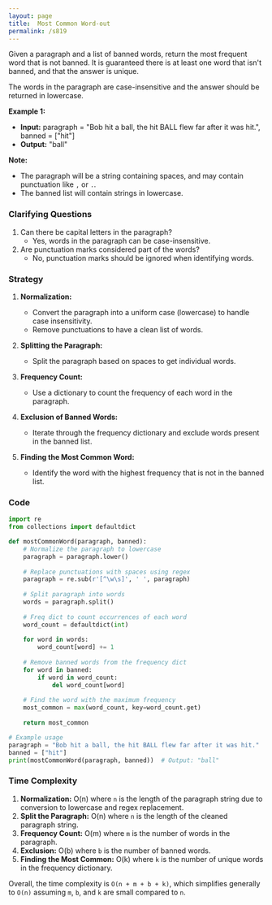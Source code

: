 ```yaml
---
layout: page
title:  Most Common Word-out
permalink: /s819
---
```

Given a paragraph and a list of banned words, return the most frequent word that is not banned. It is guaranteed there is at least one word that isn't banned, and that the answer is unique.

The words in the paragraph are case-insensitive and the answer should be returned in lowercase.

**Example 1:**

- **Input:** paragraph = "Bob hit a ball, the hit BALL flew far after it was hit.", banned = ["hit"]
- **Output:** "ball"

**Note:**

- The paragraph will be a string containing spaces, and may contain punctuation like `,` or `.`.
- The banned list will contain strings in lowercase.

### Clarifying Questions
1. Can there be capital letters in the paragraph?
   - Yes, words in the paragraph can be case-insensitive.
2. Are punctuation marks considered part of the words?
   - No, punctuation marks should be ignored when identifying words.

### Strategy
1. **Normalization:**
   - Convert the paragraph into a uniform case (lowercase) to handle case insensitivity.
   - Remove punctuations to have a clean list of words.
  
2. **Splitting the Paragraph:**
   - Split the paragraph based on spaces to get individual words.

3. **Frequency Count:**
   - Use a dictionary to count the frequency of each word in the paragraph.

4. **Exclusion of Banned Words:**
   - Iterate through the frequency dictionary and exclude words present in the banned list.

5. **Finding the Most Common Word:**
   - Identify the word with the highest frequency that is not in the banned list.

### Code

```python
import re
from collections import defaultdict

def mostCommonWord(paragraph, banned):
    # Normalize the paragraph to lowercase
    paragraph = paragraph.lower()
    
    # Replace punctuations with spaces using regex
    paragraph = re.sub(r'[^\w\s]', ' ', paragraph)
    
    # Split paragraph into words
    words = paragraph.split()
    
    # Freq dict to count occurrences of each word
    word_count = defaultdict(int)
    
    for word in words:
        word_count[word] += 1
    
    # Remove banned words from the frequency dict
    for word in banned:
        if word in word_count:
            del word_count[word]
    
    # Find the word with the maximum frequency
    most_common = max(word_count, key=word_count.get)
    
    return most_common

# Example usage
paragraph = "Bob hit a ball, the hit BALL flew far after it was hit."
banned = ["hit"]
print(mostCommonWord(paragraph, banned))  # Output: "ball"
```

### Time Complexity
1. **Normalization:** O(n) where `n` is the length of the paragraph string due to conversion to lowercase and regex replacement.
2. **Split the Paragraph:** O(n) where `n` is the length of the cleaned paragraph string.
3. **Frequency Count:** O(m) where `m` is the number of words in the paragraph.
4. **Exclusion:** O(b) where `b` is the number of banned words.
5. **Finding the Most Common:** O(k) where `k` is the number of unique words in the frequency dictionary.

Overall, the time complexity is `O(n + m + b + k)`, which simplifies generally to `O(n)` assuming `m`, `b`, and `k` are small compared to `n`.